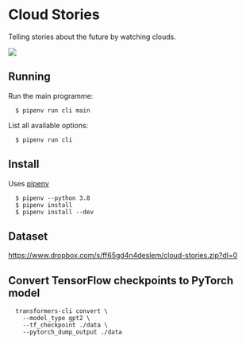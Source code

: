 # Cloud Stories

Telling stories about the future by watching clouds.

![](https://data.whicdn.com/images/208932206/original.gif)

## Running
Run the main programme:
```
  $ pipenv run cli main
```

List all available options:
```
  $ pipenv run cli
```

## Install
Uses [pipenv](https://pipenv.pypa.io/en/latest/)

```
  $ pipenv --python 3.8
  $ pipenv install
  $ pipenv install --dev
```


## Dataset
https://www.dropbox.com/s/ff65gd4n4deslem/cloud-stories.zip?dl=0

## Convert TensorFlow checkpoints to PyTorch model
```
  transformers-cli convert \
    --model_type gpt2 \
    --tf_checkpoint ./data \ 
    --pytorch_dump_output ./data
```
